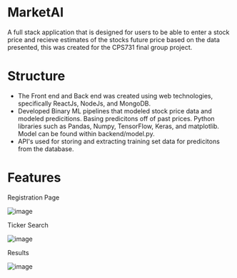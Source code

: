 # MarketAI
A full stack application that is designed for users to be able to enter a stock price and recieve estimates of the stocks future price based on the data presented, this was created for the CPS731 final group project. 
# Structure
- The Front end and Back end was created using web technologies, specifically ReactJs, NodeJs, and MongoDB. 
- Developed Binary ML pipelines that modeled stock price data and modeled predicitions. Basing predicitons
  off of past prices. Python libraries such as Pandas, Numpy, TensorFlow, Keras, and matplotlib. Model can be found within 
  backend/model.py.   
- API's used for storing and extracting training set data for predicitons from the database.
  
# Features

Registration Page 

![image](https://github.com/smuh27/MarketAI/assets/63614993/11e0efbb-3b03-4f83-9ebb-45e569cbc674)

Ticker Search 

![image](https://github.com/smuh27/MarketAI/assets/63614993/20c4ba1b-f136-405d-984b-11b91461b67e)

Results

![image](https://github.com/smuh27/MarketAI/assets/63614993/862c1a81-31b8-460e-b13e-6e4614266e70)
